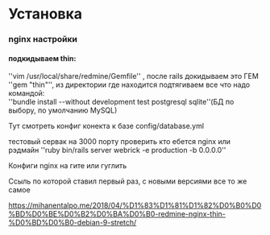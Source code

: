 #  Установка

###  nginx настройки

####  подкидываем thin:
''vim /usr/local/share/redmine/Gemfile'' , после rails докидываем это ГЕМ ''gem "thin"'',
из директории где находится подтягиваем все что надо командой:\
''bundle install --without development test postgresql sqlite''(БД по выбору, по умолчанию MySQL)

Тут смотреть конфиг конекта к базе config/database.yml

тестовый сервак на 3000 порту проверить кто ебется nginx или рэдмайн
''ruby bin/rails server webrick -e production -b 0.0.0.0''

Конфиги nginx на гите или гуглить

Ссыль по которой ставил первый раз, с новыми версиями все то же самое

https://mihanentalpo.me/2018/04/%D1%83%D1%81%D1%82%D0%B0%D0%BD%D0%BE%D0%B2%D0%BA%D0%B0-redmine-nginx-thin-%D0%BD%D0%B0-debian-9-stretch/
